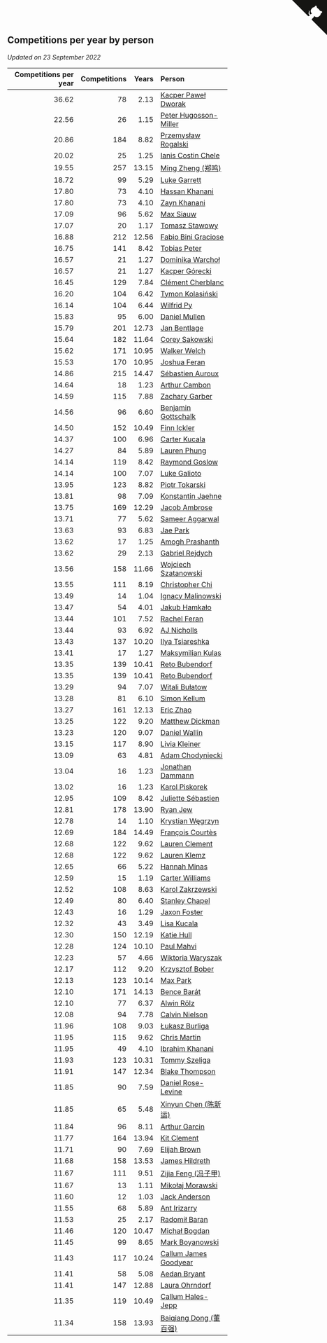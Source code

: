 ## Competitions per year by person

*Updated on 23 September 2022*

| Competitions per year | Competitions | Years | Person |
| ---: | ---: | ---: | :--- |
| 36.62 | 78 | 2.13 | [Kacper Paweł Dworak](https://www.worldcubeassociation.org/persons/2020DWOR01) |
| 22.56 | 26 | 1.15 | [Peter Hugosson-Miller](https://www.worldcubeassociation.org/persons/2021HUGO01) |
| 20.86 | 184 | 8.82 | [Przemysław Rogalski](https://www.worldcubeassociation.org/persons/2013ROGA02) |
| 20.02 | 25 | 1.25 | [Ianis Costin Chele](https://www.worldcubeassociation.org/persons/2021CHEL01) |
| 19.55 | 257 | 13.15 | [Ming Zheng (郑鸣)](https://www.worldcubeassociation.org/persons/2009ZHEN11) |
| 18.72 | 99 | 5.29 | [Luke Garrett](https://www.worldcubeassociation.org/persons/2017GARR05) |
| 17.80 | 73 | 4.10 | [Hassan Khanani](https://www.worldcubeassociation.org/persons/2018KHAN26) |
| 17.80 | 73 | 4.10 | [Zayn Khanani](https://www.worldcubeassociation.org/persons/2018KHAN28) |
| 17.09 | 96 | 5.62 | [Max Siauw](https://www.worldcubeassociation.org/persons/2017SIAU02) |
| 17.07 | 20 | 1.17 | [Tomasz Stawowy](https://www.worldcubeassociation.org/persons/2021STAW01) |
| 16.88 | 212 | 12.56 | [Fabio Bini Graciose](https://www.worldcubeassociation.org/persons/2010GRAC02) |
| 16.75 | 141 | 8.42 | [Tobias Peter](https://www.worldcubeassociation.org/persons/2014PETE03) |
| 16.57 | 21 | 1.27 | [Dominika Warchoł](https://www.worldcubeassociation.org/persons/2021WARC01) |
| 16.57 | 21 | 1.27 | [Kacper Górecki](https://www.worldcubeassociation.org/persons/2021GORE01) |
| 16.45 | 129 | 7.84 | [Clément Cherblanc](https://www.worldcubeassociation.org/persons/2014CHER05) |
| 16.20 | 104 | 6.42 | [Tymon Kolasiński](https://www.worldcubeassociation.org/persons/2016KOLA02) |
| 16.14 | 104 | 6.44 | [Wilfrid Py](https://www.worldcubeassociation.org/persons/2016PYWI01) |
| 15.83 | 95 | 6.00 | [Daniel Mullen](https://www.worldcubeassociation.org/persons/2016MULL04) |
| 15.79 | 201 | 12.73 | [Jan Bentlage](https://www.worldcubeassociation.org/persons/2010BENT01) |
| 15.64 | 182 | 11.64 | [Corey Sakowski](https://www.worldcubeassociation.org/persons/2011SAKO01) |
| 15.62 | 171 | 10.95 | [Walker Welch](https://www.worldcubeassociation.org/persons/2011WELC01) |
| 15.53 | 170 | 10.95 | [Joshua Feran](https://www.worldcubeassociation.org/persons/2011FERA01) |
| 14.86 | 215 | 14.47 | [Sébastien Auroux](https://www.worldcubeassociation.org/persons/2008AURO01) |
| 14.64 | 18 | 1.23 | [Arthur Cambon](https://www.worldcubeassociation.org/persons/2021CAMB01) |
| 14.59 | 115 | 7.88 | [Zachary Garber](https://www.worldcubeassociation.org/persons/2014GARB01) |
| 14.56 | 96 | 6.60 | [Benjamin Gottschalk](https://www.worldcubeassociation.org/persons/2016GOTT01) |
| 14.50 | 152 | 10.49 | [Finn Ickler](https://www.worldcubeassociation.org/persons/2012ICKL01) |
| 14.37 | 100 | 6.96 | [Carter Kucala](https://www.worldcubeassociation.org/persons/2015KUCA01) |
| 14.27 | 84 | 5.89 | [Lauren Phung](https://www.worldcubeassociation.org/persons/2016PHUN02) |
| 14.14 | 119 | 8.42 | [Raymond Goslow](https://www.worldcubeassociation.org/persons/2014GOSL01) |
| 14.14 | 100 | 7.07 | [Luke Galioto](https://www.worldcubeassociation.org/persons/2015GALI02) |
| 13.95 | 123 | 8.82 | [Piotr Tokarski](https://www.worldcubeassociation.org/persons/2013TOKA01) |
| 13.81 | 98 | 7.09 | [Konstantin Jaehne](https://www.worldcubeassociation.org/persons/2015JAEH01) |
| 13.75 | 169 | 12.29 | [Jacob Ambrose](https://www.worldcubeassociation.org/persons/2010AMBR01) |
| 13.71 | 77 | 5.62 | [Sameer Aggarwal](https://www.worldcubeassociation.org/persons/2017AGGA01) |
| 13.63 | 93 | 6.83 | [Jae Park](https://www.worldcubeassociation.org/persons/2015PARK24) |
| 13.62 | 17 | 1.25 | [Amogh Prashanth](https://www.worldcubeassociation.org/persons/2021PRAS01) |
| 13.62 | 29 | 2.13 | [Gabriel Rejdych](https://www.worldcubeassociation.org/persons/2020REJD01) |
| 13.56 | 158 | 11.66 | [Wojciech Szatanowski](https://www.worldcubeassociation.org/persons/2011SZAT01) |
| 13.55 | 111 | 8.19 | [Christopher Chi](https://www.worldcubeassociation.org/persons/2014CHIC01) |
| 13.49 | 14 | 1.04 | [Ignacy Malinowski](https://www.worldcubeassociation.org/persons/2021MALI02) |
| 13.47 | 54 | 4.01 | [Jakub Hamkało](https://www.worldcubeassociation.org/persons/2018HAMK01) |
| 13.44 | 101 | 7.52 | [Rachel Feran](https://www.worldcubeassociation.org/persons/2015FERA01) |
| 13.44 | 93 | 6.92 | [AJ Nicholls](https://www.worldcubeassociation.org/persons/2015NICH04) |
| 13.43 | 137 | 10.20 | [Ilya Tsiareshka](https://www.worldcubeassociation.org/persons/2012TERE01) |
| 13.41 | 17 | 1.27 | [Maksymilian Kulas](https://www.worldcubeassociation.org/persons/2021KULA02) |
| 13.35 | 139 | 10.41 | [Reto Bubendorf](https://www.worldcubeassociation.org/persons/2012BUBE01) |
| 13.35 | 139 | 10.41 | [Reto Bubendorf](https://www.worldcubeassociation.org/persons/2012BUBE01) |
| 13.29 | 94 | 7.07 | [Witali Bułatow](https://www.worldcubeassociation.org/persons/2015BUAT01) |
| 13.28 | 81 | 6.10 | [Simon Kellum](https://www.worldcubeassociation.org/persons/2016KELL12) |
| 13.27 | 161 | 12.13 | [Eric Zhao](https://www.worldcubeassociation.org/persons/2010ZHAO19) |
| 13.25 | 122 | 9.20 | [Matthew Dickman](https://www.worldcubeassociation.org/persons/2013DICK01) |
| 13.23 | 120 | 9.07 | [Daniel Wallin](https://www.worldcubeassociation.org/persons/2013WALL03) |
| 13.15 | 117 | 8.90 | [Livia Kleiner](https://www.worldcubeassociation.org/persons/2013KLEI03) |
| 13.09 | 63 | 4.81 | [Adam Chodyniecki](https://www.worldcubeassociation.org/persons/2017CHOD02) |
| 13.04 | 16 | 1.23 | [Jonathan Dammann](https://www.worldcubeassociation.org/persons/2021DAMM01) |
| 13.02 | 16 | 1.23 | [Karol Piskorek](https://www.worldcubeassociation.org/persons/2021PISK01) |
| 12.95 | 109 | 8.42 | [Juliette Sébastien](https://www.worldcubeassociation.org/persons/2014SEBA01) |
| 12.81 | 178 | 13.90 | [Ryan Jew](https://www.worldcubeassociation.org/persons/2008JEWR01) |
| 12.78 | 14 | 1.10 | [Krystian Węgrzyn](https://www.worldcubeassociation.org/persons/2021WEGR01) |
| 12.69 | 184 | 14.49 | [François Courtès](https://www.worldcubeassociation.org/persons/2008COUR01) |
| 12.68 | 122 | 9.62 | [Lauren Clement](https://www.worldcubeassociation.org/persons/2013KLEM01) |
| 12.68 | 122 | 9.62 | [Lauren Klemz](https://www.worldcubeassociation.org/persons/2013KLEM01) |
| 12.65 | 66 | 5.22 | [Hannah Minas](https://www.worldcubeassociation.org/persons/2017MINA04) |
| 12.59 | 15 | 1.19 | [Carter Williams](https://www.worldcubeassociation.org/persons/2021WILL06) |
| 12.52 | 108 | 8.63 | [Karol Zakrzewski](https://www.worldcubeassociation.org/persons/2014ZAKR01) |
| 12.49 | 80 | 6.40 | [Stanley Chapel](https://www.worldcubeassociation.org/persons/2016CHAP04) |
| 12.43 | 16 | 1.29 | [Jaxon Foster](https://www.worldcubeassociation.org/persons/2021FOST01) |
| 12.32 | 43 | 3.49 | [Lisa Kucala](https://www.worldcubeassociation.org/persons/2019KUCA01) |
| 12.30 | 150 | 12.19 | [Katie Hull](https://www.worldcubeassociation.org/persons/2010HULL01) |
| 12.28 | 124 | 10.10 | [Paul Mahvi](https://www.worldcubeassociation.org/persons/2012MAHV01) |
| 12.23 | 57 | 4.66 | [Wiktoria Waryszak](https://www.worldcubeassociation.org/persons/2018WARY01) |
| 12.17 | 112 | 9.20 | [Krzysztof Bober](https://www.worldcubeassociation.org/persons/2013BOBE01) |
| 12.13 | 123 | 10.14 | [Max Park](https://www.worldcubeassociation.org/persons/2012PARK03) |
| 12.10 | 171 | 14.13 | [Bence Barát](https://www.worldcubeassociation.org/persons/2008BARA01) |
| 12.10 | 77 | 6.37 | [Alwin Rölz](https://www.worldcubeassociation.org/persons/2016ROLZ01) |
| 12.08 | 94 | 7.78 | [Calvin Nielson](https://www.worldcubeassociation.org/persons/2014NIEL03) |
| 11.96 | 108 | 9.03 | [Łukasz Burliga](https://www.worldcubeassociation.org/persons/2013BURL01) |
| 11.95 | 115 | 9.62 | [Chris Martin](https://www.worldcubeassociation.org/persons/2013MART03) |
| 11.95 | 49 | 4.10 | [Ibrahim Khanani](https://www.worldcubeassociation.org/persons/2018KHAN27) |
| 11.93 | 123 | 10.31 | [Tommy Szeliga](https://www.worldcubeassociation.org/persons/2012SZEL01) |
| 11.91 | 147 | 12.34 | [Blake Thompson](https://www.worldcubeassociation.org/persons/2010THOM03) |
| 11.85 | 90 | 7.59 | [Daniel Rose-Levine](https://www.worldcubeassociation.org/persons/2015ROSE01) |
| 11.85 | 65 | 5.48 | [Xinyun Chen (陈新运)](https://www.worldcubeassociation.org/persons/2017CHEN36) |
| 11.84 | 96 | 8.11 | [Arthur Garcin](https://www.worldcubeassociation.org/persons/2014GARC27) |
| 11.77 | 164 | 13.94 | [Kit Clement](https://www.worldcubeassociation.org/persons/2008CLEM01) |
| 11.71 | 90 | 7.69 | [Elijah Brown](https://www.worldcubeassociation.org/persons/2015BROW03) |
| 11.68 | 158 | 13.53 | [James Hildreth](https://www.worldcubeassociation.org/persons/2009HILD01) |
| 11.67 | 111 | 9.51 | [Zijia Feng (冯子甲)](https://www.worldcubeassociation.org/persons/2013FENG02) |
| 11.67 | 13 | 1.11 | [Mikołaj Morawski](https://www.worldcubeassociation.org/persons/2021MORA01) |
| 11.60 | 12 | 1.03 | [Jack Anderson](https://www.worldcubeassociation.org/persons/2021ANDE05) |
| 11.55 | 68 | 5.89 | [Ant Irizarry](https://www.worldcubeassociation.org/persons/2016IRIZ02) |
| 11.53 | 25 | 2.17 | [Radomił Baran](https://www.worldcubeassociation.org/persons/2020BARA02) |
| 11.46 | 120 | 10.47 | [Michał Bogdan](https://www.worldcubeassociation.org/persons/2012BOGD01) |
| 11.45 | 99 | 8.65 | [Mark Boyanowski](https://www.worldcubeassociation.org/persons/2014BOYA01) |
| 11.43 | 117 | 10.24 | [Callum James Goodyear](https://www.worldcubeassociation.org/persons/2012GOOD02) |
| 11.41 | 58 | 5.08 | [Aedan Bryant](https://www.worldcubeassociation.org/persons/2017BRYA06) |
| 11.41 | 147 | 12.88 | [Laura Ohrndorf](https://www.worldcubeassociation.org/persons/2009OHRN01) |
| 11.35 | 119 | 10.49 | [Callum Hales-Jepp](https://www.worldcubeassociation.org/persons/2012HALE01) |
| 11.34 | 158 | 13.93 | [Baiqiang Dong (董百强)](https://www.worldcubeassociation.org/persons/2008DONG06) |


<a href="https://github.com/jonatanklosko/wca_statistics" class="github-corner" aria-label="View source on Github"><svg width="80" height="80" viewBox="0 0 250 250" style="fill:#151513; color:#fff; position: absolute; top: 0; border: 0; right: 0;" aria-hidden="true"><path d="M0,0 L115,115 L130,115 L142,142 L250,250 L250,0 Z"></path><path d="M128.3,109.0 C113.8,99.7 119.0,89.6 119.0,89.6 C122.0,82.7 120.5,78.6 120.5,78.6 C119.2,72.0 123.4,76.3 123.4,76.3 C127.3,80.9 125.5,87.3 125.5,87.3 C122.9,97.6 130.6,101.9 134.4,103.2" fill="currentColor" style="transform-origin: 130px 106px;" class="octo-arm"></path><path d="M115.0,115.0 C114.9,115.1 118.7,116.5 119.8,115.4 L133.7,101.6 C136.9,99.2 139.9,98.4 142.2,98.6 C133.8,88.0 127.5,74.4 143.8,58.0 C148.5,53.4 154.0,51.2 159.7,51.0 C160.3,49.4 163.2,43.6 171.4,40.1 C171.4,40.1 176.1,42.5 178.8,56.2 C183.1,58.6 187.2,61.8 190.9,65.4 C194.5,69.0 197.7,73.2 200.1,77.6 C213.8,80.2 216.3,84.9 216.3,84.9 C212.7,93.1 206.9,96.0 205.4,96.6 C205.1,102.4 203.0,107.8 198.3,112.5 C181.9,128.9 168.3,122.5 157.7,114.1 C157.9,116.9 156.7,120.9 152.7,124.9 L141.0,136.5 C139.8,137.7 141.6,141.9 141.8,141.8 Z" fill="currentColor" class="octo-body"></path></svg></a><style>.github-corner:hover .octo-arm{animation:octocat-wave 560ms ease-in-out}@keyframes octocat-wave{0%,100%{transform:rotate(0)}20%,60%{transform:rotate(-25deg)}40%,80%{transform:rotate(10deg)}}@media (max-width:500px){.github-corner:hover .octo-arm{animation:none}.github-corner .octo-arm{animation:octocat-wave 560ms ease-in-out}}</style>
